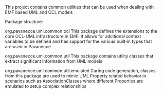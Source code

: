 This project contains common utilities that can be used when dealing with EMF based UML and OCL models

Package structure:

org.pavanecce.uml.common.ocl
This package defines the extensions to the core OCL-UML infrastructure in EMF. It allows for additional context
variables to be defined and has support for the various built-in types that are  used in Pavanecce

org.pavanecce.uml.common.util
This package contains utility classes that extract significant information from UML models

org.pavanecce.uml.common.util.emulated 
During code generation, classes from this package are used to mimic UML Property related behavior in
scenarios such as AssociationClasses where different Properties are emulated to setup complex relationships 